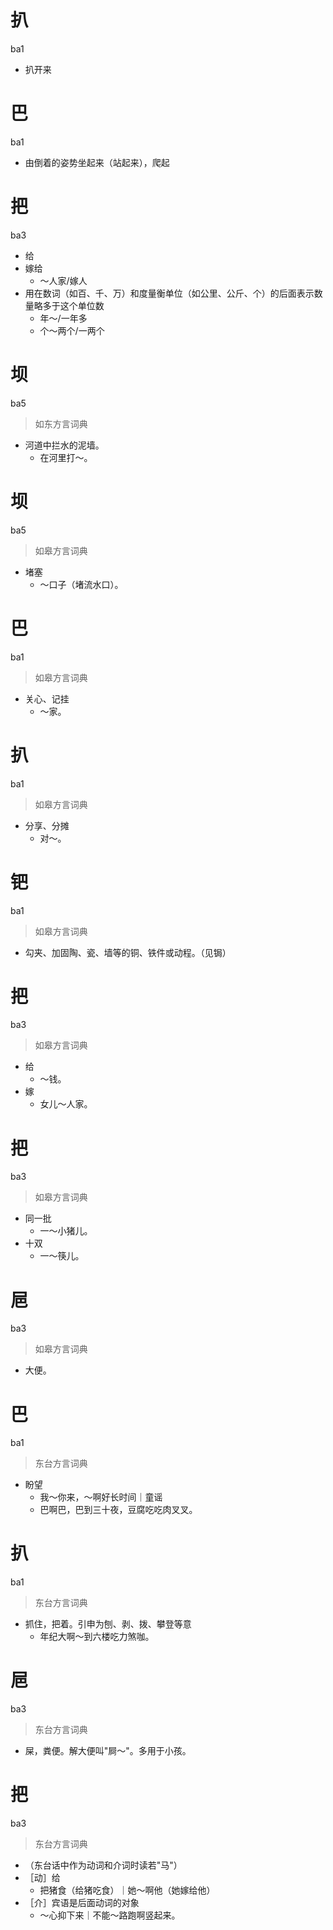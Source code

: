 # 扒
ba1
- 扒开来

# 巴
ba1
- 由倒着的姿势坐起来（站起来），爬起

# 把
ba3
- 给
- 嫁给
  - ～人家/嫁人
- 用在数词（如百、千、万）和度量衡单位（如公里、公斤、个）的后面表示数量略多于这个单位数
  - 年～/一年多
  - 个～两个/一两个

# 坝
ba5
> 如东方言词典
- 河道中拦水的泥墙。
  - 在河里打～。

# 坝
ba5
> 如皋方言词典
- 堵塞
  - ～口子（堵流水口）。


# 巴
ba1
> 如皋方言词典
- 关心、记挂
  - ～家。

# 扒
ba1
> 如皋方言词典
- 分享、分摊
  - 对～。

# 钯
ba1
> 如皋方言词典
- 勾夹、加固陶、瓷、墙等的铜、铁件或动程。（见锔）

# 把
ba3
> 如皋方言词典
- 给
  - ～钱。
- 嫁
  - 女儿～人家。

# 把
ba3
> 如皋方言词典
- 同一批
  - 一～小猪儿。
- 十双
  - 一～筷儿。

# 㞎
ba3
> 如皋方言词典
- 大便。

# 巴
ba1
> 东台方言词典
- 盼望
  - 我～你来，～啊好长时间｜童谣
  - 巴啊巴，巴到三十夜，豆腐吃吃肉叉叉。

# 扒
ba1
> 东台方言词典
- 抓住，把着。引申为刨、剥、拨、攀登等意
  - 年纪大啊～到六楼吃力煞咖。

# 㞎
ba3
> 东台方言词典
- 屎，粪便。解大便叫"屙～"。多用于小孩。

# 把
ba3
> 东台方言词典
- （东台话中作为动词和介词时读若"马"）
- ［动］给
  - 把猪食（给猪吃食）｜她～啊他（她嫁给他）
- ［介］宾语是后面动词的对象
  - ～心抑下来｜不能～路跑啊竖起来。
